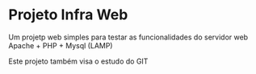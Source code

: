 # Projeto Infra Web

Um projetp web simples para testar as funcionalidades do servidor web Apache + PHP + Mysql (LAMP)

Este projeto também visa o estudo do GIT

